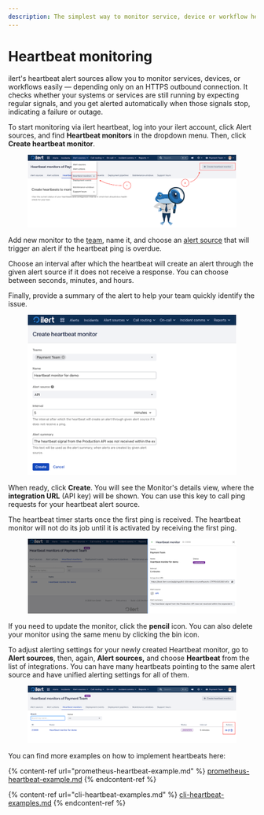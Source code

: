 ```yaml
---
description: The simplest way to monitor service, device or workflow health.
---
```


# Heartbeat monitoring

ilert's heartbeat alert sources allow you to monitor services, devices, or workflows easily — depending only on an HTTPS outbound connection. It checks whether your systems or services are still running by expecting regular signals, and you get alerted automatically when those signals stop, indicating a failure or outage.&#x20;

To start monitoring via ilert heartbeat, log into your ilert account, click Alert sources, and find **Heartbeat monitors** in the dropdown menu. Then, click **Create heartbeat monitor**.

<figure><img src="../../.gitbook/assets/Heartbeat monitor 02.png" alt="ilert Heartbeat monitor creation"><figcaption></figcaption></figure>

Add new monitor to the [team](https://docs.ilert.com/user-administration/teams), name it, and choose an [alert source](https://docs.ilert.com/alerting/alert-sources) that will trigger an alert if the heartbeat ping is overdue.&#x20;

Choose an interval after which the heartbeat will create an alert through the given alert source if it does not receive a response. You can choose between seconds, minutes, and hours.

Finally, provide a summary of the alert to help your team quickly identify the issue.

<figure><img src="../../.gitbook/assets/Heartbeat monitor 03.png" alt="Create a heartbeat monitor in ilert"><figcaption></figcaption></figure>

When ready, click **Create**. You will see the Monitor's details view, where the **integration URL** (API key) will be shown. You can use this key to call ping requests for your heartbeat alert source.

The heartbeat timer starts once the first ping is received. The heartbeat monitor will not do its job until it is activated by receiving the first ping.

<figure><img src="../../.gitbook/assets/Heartbeat monitoring 04.png" alt="Heartbeat monitoring in ilert"><figcaption></figcaption></figure>

If you need to update the monitor, click the **pencil** icon. You can also delete your monitor using the same menu by clicking the bin icon.&#x20;

To adjust alerting settings for your newly created Heartbeat monitor, go to **Alert sources**, then, again, **Alert sources,** and choose **Heartbeat** from the list of integrations. You can have many heartbeats pointing to the same alert source and have unified alerting settings for all of them.

<figure><img src="../../.gitbook/assets/Heartbeat monitoring 05.png" alt="create ilert heartbeat monitoring"><figcaption></figcaption></figure>

You can find more examples on how to implement heartbeats here:

{% content-ref url="prometheus-heartbeat-example.md" %}
[prometheus-heartbeat-example.md](prometheus-heartbeat-example.md)
{% endcontent-ref %}

{% content-ref url="cli-heartbeat-examples.md" %}
[cli-heartbeat-examples.md](cli-heartbeat-examples.md)
{% endcontent-ref %}
